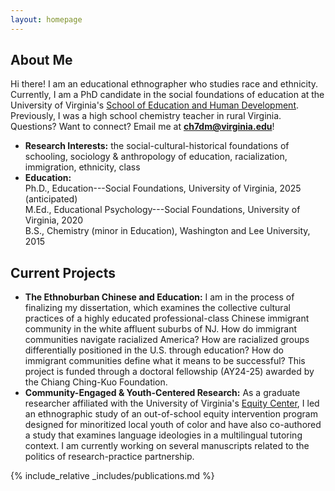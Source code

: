```yaml
---
layout: homepage
---
```


## About Me

Hi there! I am an educational ethnographer who studies race and ethnicity. Currently, I am a PhD candidate in the social foundations of education at the University of Virginia's [School of Education and Human Development](https://education.virginia.edu/about/directory/christopher-hu). Previously, I was a high school chemistry teacher in rural Virginia. Questions? Want to connect? Email me at <b>[ch7dm\@virginia.edu](mailto:ch7dm@virginia.edu)</b>!

-   **Research Interests:** the social-cultural-historical foundations of schooling, sociology & anthropology of education, racialization, immigration, ethnicity, class
-   **Education:** <br> Ph.D., Education---Social Foundations, University of Virginia, 2025 (anticipated) <br> M.Ed., Educational Psychology---Social Foundations, University of Virginia, 2020 <br> B.S., Chemistry (minor in Education), Washington and Lee University, 2015

## Current Projects

-   **The Ethnoburban Chinese and Education:** I am in the process of finalizing my dissertation, which examines the collective cultural practices of a highly educated professional-class Chinese immigrant community in the white affluent suburbs of NJ. How do immigrant communities navigate racialized America? How are racialized groups differentially positioned in the U.S. through education? How do immigrant communities define what it means to be successful? This project is funded through a doctoral fellowship (AY24-25) awarded by the Chiang Ching-Kuo Foundation.
-   **Community-Engaged & Youth-Centered Research:** As a graduate researcher affiliated with the University of Virginia's [Equity Center](https://www.virginiaequitycenter.org/), I led an ethnographic study of an out-of-school equity intervention program designed for minoritized local youth of color and have also co-authored a study that examines language ideologies in a multilingual tutoring context. I am currently working on several manuscripts related to the politics of research-practice partnership.

{% include_relative \_includes/publications.md %}

